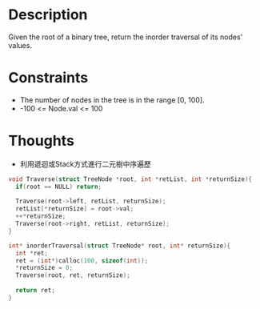 # Description

Given the root of a binary tree, return the inorder traversal of its nodes' values.

# Constraints

- The number of nodes in the tree is in the range [0, 100].
- -100 <= Node.val <= 100

# Thoughts

- 利用遞迴或Stack方式進行二元樹中序遍歷

```c
void Traverse(struct TreeNode *root, int *retList, int *returnSize){
  if(root == NULL) return;
  
  Traverse(root->left, retList, returnSize);
  retList[*returnSize] = root->val;
  ++*returnSize;
  Traverse(root->right, retList, returnSize);
}

int* inorderTraversal(struct TreeNode* root, int* returnSize){
  int *ret;
  ret = (int*)calloc(100, sizeof(int));
  *returnSize = 0;
  Traverse(root, ret, returnSize);
  
  return ret;
}
```